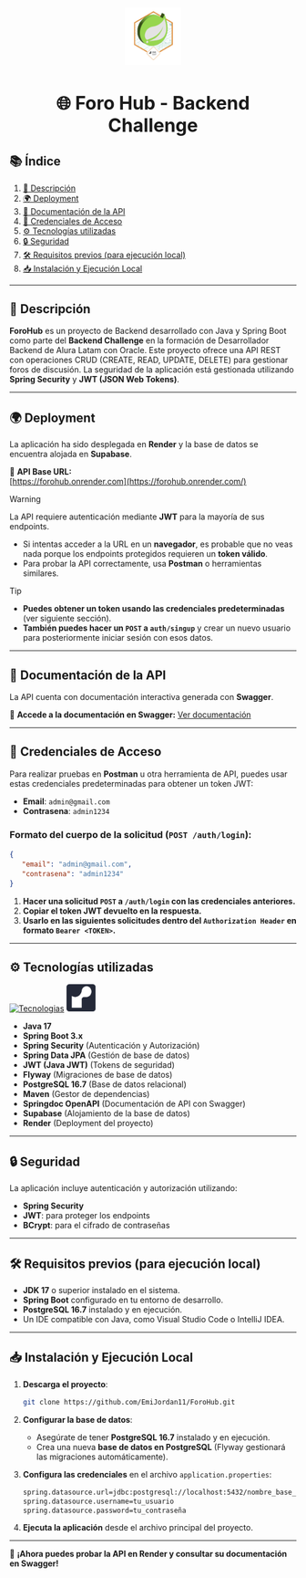 <div align="center">
  <img src="./src/main/resources/img/badge-forohub.png" alt="Logo" height="100">
  <h1 style="font-size: 32px;">
    🌐 Foro Hub - Backend Challenge
  </h1>
</div>

## 📚 Índice
1. [📖 Descripción](#-descripción)
2. [🌍 Deployment](#-deployment)
3. [📑 Documentación de la API](#-documentación-de-la-api)
4. [🔑 Credenciales de Acceso](#-credenciales-de-acceso)
5. [⚙️ Tecnologías utilizadas](#️-tecnologías-utilizadas)
6. [🔒 Seguridad](#-seguridad)
7. [🛠️ Requisitos previos (para ejecución local)](#️-requisitos-previos-para-ejecución-local)
8. [📥 Instalación y Ejecución Local](#-instalación-y-ejecución-local)

---

## 📖 Descripción
**ForoHub** es un proyecto de Backend desarrollado con Java y Spring Boot como parte del **Backend Challenge** en la formación de Desarrollador Backend de Alura Latam con Oracle. Este proyecto ofrece una API REST con operaciones CRUD (CREATE, READ, UPDATE, DELETE) para gestionar foros de discusión. La seguridad de la aplicación está gestionada utilizando **Spring Security** y **JWT (JSON Web Tokens)**.

---

## 🌍 Deployment
La aplicación ha sido desplegada en **Render** y la base de datos se encuentra alojada en **Supabase**.

🔗 **API Base URL:**  
[https://forohub.onrender.com](https://forohub.onrender.com/)

> [!WARNING]
>
> La API requiere autenticación mediante **JWT** para la mayoría de sus endpoints.
> - Si intentas acceder a la URL en un **navegador**, es probable que no veas nada porque los endpoints protegidos requieren un **token válido**.
> - Para probar la API correctamente, usa **Postman** o herramientas similares.

> [!TIP]
> - **Puedes obtener un token usando las credenciales predeterminadas** (ver siguiente sección).
> - **También puedes hacer un `POST` a `auth/singup`** y crear un nuevo usuario para posteriormente iniciar sesión con esos datos.

---

## 📑 Documentación de la API
La API cuenta con documentación interactiva generada con **Swagger**.

📄 **Accede a la documentación en Swagger:**
[Ver documentación](https://forohub.onrender.com/swagger-ui/index.html#/)

---

## 🔑 Credenciales de Acceso
Para realizar pruebas en **Postman** u otra herramienta de API, puedes usar estas credenciales predeterminadas para obtener un token JWT:

- **Email**: `admin@gmail.com`
- **Contrasena**: `admin1234`

### Formato del cuerpo de la solicitud (`POST /auth/login`):
```json
{
   "email": "admin@gmail.com",
   "contrasena": "admin1234"
}
```

1. **Hacer una solicitud `POST` a `/auth/login` con las credenciales anteriores.**
2. **Copiar el token JWT devuelto en la respuesta.**
3. **Usarlo en las siguientes solicitudes dentro del `Authorization Header` en formato `Bearer <TOKEN>`.**

---

## ⚙️ Tecnologías utilizadas

[![Tecnologias](https://skillicons.dev/icons?i=java,spring,postgres,maven,idea,git,supabase)](https://skillicons.dev)
<img src="./src/main/resources/img/render.png" alt="Logo" height="48">

- **Java 17**
- **Spring Boot 3.x**
- **Spring Security** (Autenticación y Autorización)
- **Spring Data JPA** (Gestión de base de datos)
- **JWT (Java JWT)** (Tokens de seguridad)
- **Flyway** (Migraciones de base de datos)
- **PostgreSQL 16.7** (Base de datos relacional)
- **Maven** (Gestor de dependencias)
- **Springdoc OpenAPI** (Documentación de API con Swagger)
- **Supabase** (Alojamiento de la base de datos)
- **Render** (Deployment del proyecto)

---

## 🔒 Seguridad
La aplicación incluye autenticación y autorización utilizando:
- **Spring Security**
- **JWT**: para proteger los endpoints
- **BCrypt**: para el cifrado de contraseñas

---

## 🛠️ Requisitos previos (para ejecución local)
- **JDK 17** o superior instalado en el sistema.
- **Spring Boot** configurado en tu entorno de desarrollo.
- **PostgreSQL 16.7** instalado y en ejecución.
- Un IDE compatible con Java, como Visual Studio Code o IntelliJ IDEA.

---

## 📥 Instalación y Ejecución Local
1. **Descarga el proyecto**:
    ```bash
    git clone https://github.com/EmiJordan11/ForoHub.git
    ```
2. **Configurar la base de datos**:
   - Asegúrate de tener **PostgreSQL 16.7** instalado y en ejecución.
   - Crea una nueva **base de datos en PostgreSQL** (Flyway gestionará las migraciones automáticamente).

3. **Configura las credenciales** en el archivo `application.properties`:

   ```properties
   spring.datasource.url=jdbc:postgresql://localhost:5432/nombre_base_datos
   spring.datasource.username=tu_usuario
   spring.datasource.password=tu_contraseña
   ```

4. **Ejecuta la aplicación** desde el archivo principal del proyecto.

---

🚀 **¡Ahora puedes probar la API en Render y consultar su documentación en Swagger!**
